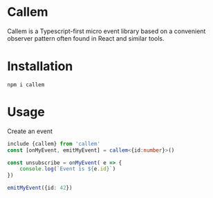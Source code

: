 # Callem

Callem is a Typescript-first micro event library based on a convenient observer pattern often found in React and similar tools.

# Installation

```
npm i callem
```

# Usage

Create an event

```typescript
include {callem} from 'callem'
const [onMyEvent, emitMyEvent] = callem<{id:number}>()

const unsubscribe = onMyEvent( e => {
    console.log(`Event is ${e.id}`)
})

emitMyEvent({id: 42})
```
